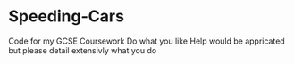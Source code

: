 # Speeding-Cars
Code for my GCSE Coursework
Do what you like
Help would be appricated but please detail extensivly what you do

